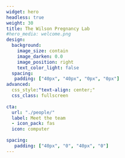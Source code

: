 ```yaml
---
widget: hero
headless: true
weight: 30
title: The Wilson Pregnancy Lab
#hero_media: welcome.png
design:
  background:
    image_size: contain
    image_darken: 0.0
    image_position: right
    text_color_light: false
  spacing:
   padding: ["40px", "40px", "0px", "0px"]
advanced:
  css_style:"text-align: center;"
  css_class: fullscreen
  
cta:
  url: "./people/"
  label: Meet the team
  - icon_pack: fas
  icon: computer
  
spacing:
   padding: ["40px", "0", "40px", "0"]
---
```


